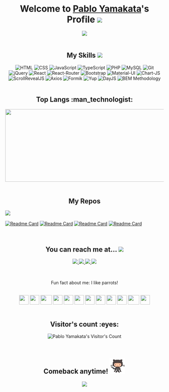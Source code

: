 <div align="center">
<h1 align="center">Welcome to <a href="https://github.com/pabloyamakata">Pablo Yamakata</a>'s Profile <img src="https://raw.githubusercontent.com/MartinHeinz/MartinHeinz/master/wave.gif" width=30px></h1>
</div>

<div align="center">
<img src="https://readme-typing-svg.herokuapp.com?font=Architects+Daughter&color=7AF79A&size=30&lines=Welcome+to+my+GitHub!!;I'm+a+Full+Stack+Developer...;and+a+continuous+learner+:)">
</div>

<br>

<h2 align="center">My Skills <img src="https://media2.giphy.com/media/QssGEmpkyEOhBCb7e1/giphy.gif?cid=ecf05e47a0n3gi1bfqntqmob8g9aid1oyj2wr3ds3mg700bl&rid=giphy.gif" width=32px></h2>
                                                                                                                                  
<div align="center">
  <img alt="HTML" src="https://img.shields.io/badge/html5-%23E34F26.svg?style=for-the-badge&logo=html5&logoColor=white">
  <img alt="CSS" src="https://img.shields.io/badge/CSS3-1572B6?style=for-the-badge&logo=css3&logoColor=white">
  <img alt="JavaScript" src="https://img.shields.io/badge/javascript-%23323330.svg?style=for-the-badge&logo=javascript&logoColor=%23F7DF1E">
  <img alt="TypeScript" src="https://img.shields.io/badge/TypeScript-007ACC?style=for-the-badge&logo=typescript&logoColor=white">
  <img alt="PHP" src="https://img.shields.io/badge/PHP-777BB4?style=for-the-badge&logo=php&logoColor=white">
  <img alt="MySQL" src="https://img.shields.io/badge/MySQL-005C84?style=for-the-badge&logo=mysql&logoColor=white">
  <img alt="Git" src="https://img.shields.io/badge/git-%23F05033.svg?style=for-the-badge&logo=git&logoColor=white">
</div>
<div align="center">
  <img alt="jQuery" src="https://img.shields.io/badge/jQuery-0769AD?style=for-the-badge&logo=jquery&logoColor=white">
  <img alt="React" src="https://img.shields.io/badge/react-%2320232a.svg?style=for-the-badge&logo=react&logoColor=%2361DAFB">
  <img alt="React-Router" src="https://img.shields.io/badge/React_Router-CA4245?style=for-the-badge&logo=react-router&logoColor=white">
  <img alt="Bootstrap" src="https://img.shields.io/badge/Bootstrap-563D7C?style=for-the-badge&logo=bootstrap&logoColor=white">
  <img alt="Material-UI" src="https://img.shields.io/badge/Material--UI-0081CB?style=for-the-badge&logo=material-ui&logoColor=white">
  <img alt="Chart-JS" src="https://img.shields.io/badge/Chart.js-FF6384?style=for-the-badge&logo=chartdotjs&logoColor=white">
</div>
<div align="center">
  <img alt="ScrollRevealJS" src="https://img.shields.io/badge/Scroll--Reveal.JS-218a3d?style=for-the-badge">
  <img alt="Axios" src="https://img.shields.io/badge/Axios-blue?style=for-the-badge">
  <img alt="Formik" src="https://img.shields.io/badge/Formik-grey?style=for-the-badge">
  <img alt="Yup" src="https://img.shields.io/badge/Yup-red?style=for-the-badge">
  <img alt="DayJS" src="https://img.shields.io/badge/Day.JS-c75700?style=for-the-badge">
  <img alt="BEM Methodology" src="https://img.shields.io/badge/BEM--Methodology-563d7c?style=for-the-badge">
</div>

<br>

<h2 align="center">Top Langs :man_technologist:</h2>

<div align="center"> 
<img height=230 width=550 src="https://github-readme-stats.vercel.app/api/top-langs/?username=pabloyamakata&langs_count=6&hide=scss&hide_title=true&layout=compact">  
</div>

<br>

<h2 align="center">My Repos</h2>

<img src="https://github-readme-stats.vercel.app/api/pin/?username=pabloyamakata&repo=bug-tracking-system-frontend">

[![Readme Card](https://github-readme-stats.vercel.app/api/pin/?username=pabloyamakata&repo=bug-tracking-system-frontend)](https://github.com/pabloyamakata/bug-tracking-system-frontend)
[![Readme Card](https://github-readme-stats.vercel.app/api/pin/?username=pabloyamakata&repo=bug-tracking-system-backend-public)](https://github.com/pabloyamakata/bug-tracking-system-backend-public)
[![Readme Card](https://github-readme-stats.vercel.app/api/pin/?username=pabloyamakata&repo=weather-app)](https://github.com/pabloyamakata/weather-app)
[![Readme Card](https://github-readme-stats.vercel.app/api/pin/?username=pabloyamakata&repo=artesano)](https://github.com/pabloyamakata/artesano)

<br>

<h2 align="center">You can reach me at... <img src='https://raw.githubusercontent.com/ShahriarShafin/ShahriarShafin/main/Assets/handshake.gif' width="100px"></h2>

<div align="center">
<a href="https://www.facebook.com/pabloyamakata/">
<img src="https://img.shields.io/badge/Facebook-1877F2?style=for-the-badge&logo=facebook&logoColor=white">
</a>
<a href="https://www.linkedin.com/in/pabloyamakata/">
<img src="https://img.shields.io/badge/LinkedIn-0077B5?style=for-the-badge&logo=linkedin&logoColor=white">
</a>
<a href="mailto:pablo.yamakata@gmail.com?Subject=Interested%20In%20Your%20Services">
<img src="https://img.shields.io/badge/Gmail-D14836?style=for-the-badge&logo=gmail&logoColor=white">
</a>
<a href="https://pabloyamakata.github.io/portfolio/">
<img src="https://img.shields.io/badge/website-000000?style=for-the-badge&logo=About.me&logoColor=white">
</a>
</div>

<br>
<br>

<div align="center">
<p>Fun fact about me: I like parrots!</p>
</div>

<br>
  
<div align="center">
<img src="https://cultofthepartyparrot.com/parrots/hd/githubparrot.gif" width="30" height="30"/>
<img src="https://cultofthepartyparrot.com/flags/hd/argentinaparrot.gif" width="30" height="30"/>
<img src="https://cultofthepartyparrot.com/parrots/asyncparrot.gif" width="36" height="30"/>
<img src="https://cultofthepartyparrot.com/parrots/exceptionallyfastparrot.gif" width="30" height="30"/>
<img src="https://cultofthepartyparrot.com/parrots/hd/60fpsparrot.gif" width="30" height="30"/>
<img src="https://cultofthepartyparrot.com/parrots/hd/jumpingparrot.gif" width="30" height="30"/>
<img src="https://cultofthepartyparrot.com/parrots/hd/opensourceparrot.gif" width="30" height="30"/>
<img src="https://cultofthepartyparrot.com/parrots/hd/dealwithitnowparrot.gif" width="30" height="30"/>
<img src="https://cultofthepartyparrot.com/parrots/hd/hypnoparrotlight.gif" width="30" height="30"/>
<img src="https://cultofthepartyparrot.com/parrots/databaseparrot.gif" width="30" height="30"/>
<img src="https://cultofthepartyparrot.com/parrots/fixparrot.gif" width="36" height="30"/>
<img src="https://cultofthepartyparrot.com/parrots/hd/laptop_parrot.gif" width="30" height="30"/>
</div>

<br>

<h2 align="center">Visitor's count :eyes:</h2>

<p align="center"><img src="https://profile-counter.glitch.me/{pabloyamakata}/count.svg" alt="Pablo Yamakata's Visitor's Count" :: Visitor's Count" /></p>
  
<br>  

<h2 align="center">Comeback anytime! <img src="https://raw.githubusercontent.com/iCharlesZ/FigureBed/master/img/octocat.gif" width="50"></h2>

<div align="center">
<img src="https://emojis.slackmojis.com/emojis/images/1579216111/7550/pikachu_wave.gif?1579216111" align="center" width="140"/>
</div>


